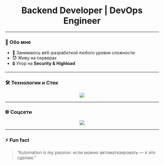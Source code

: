<h1 align="center">Backend Developer | DevOps Engineer</h1>

---

### 🚀 Обо мне
- 🤘 Занимаюсь веб-разработкой любого уровня сложности
- 😈 Живу на серверах
- 🔒 Упор на **Security & Highload**

---

### 🛠 Технологии и Стек
<p align="center">
  <img src="https://skillicons.dev/icons?i=python,django,fastapi,flask,linux,docker,kubernetes,nginx,postgres,redis,git,github,githubactions" />
</p>

---

### 🌐 Соцсети
<p align="center">
  <a href="https://t.me/liljigor"><img src="https://img.shields.io/badge/Telegram-2CA5E0?logo=telegram&logoColor=white" /></a>
</p>

---

### ⚡ Fun fact
> “Automation is my passion: если можно автоматизировать — я это сделаю.”
